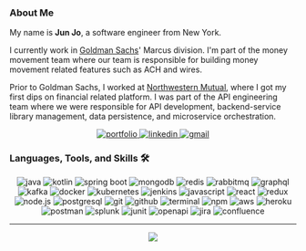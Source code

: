 
### About Me
My name is **Jun Jo**, a software engineer from New York. 

I currently work in [Goldman Sachs](https://www.goldmansachs.com/)' Marcus division. 
I'm part of the money movement team where our team is responsible for 
building money movement related features such as ACH and wires. 

Prior to Goldman Sachs, I worked at [Northwestern Mutual](https://www.northwesternmutual.com/), where I got my first dips on 
financial related platform. I was part of the API engineering team where we were responsible for API development, backend-service
library management, data persistence, and microservice orchestration.
<div align="center">
<a href="https://junjo.dev/">
<img src="https://img.shields.io/badge/check%20out%20my%20Portfolio-042549?style=for-the-badge&logo=moleculer&logoColor=white" alt="portfolio" />
</a>
<a href="https://www.linkedin.com/in//jun-jo">
<img src="https://img.shields.io/badge/visit%20my%20Linkedin-0A66C2?style=for-the-badge&logo=linkedin&logoColor=white" alt="linkedin" />
</a>
<a href="mailto:jun.jo249@gmail.com">
<img src="https://img.shields.io/badge/email%20me-EA4335?style=for-the-badge&logo=gmail&logoColor=white" alt="gmail" />
</a>
</div>


### Languages, Tools, and Skills 🛠
<div align="center">
<img src="https://img.shields.io/badge/Java-EA2D2D?style=for-the-badge&logo=java&logoColor=black" alt="java" />
<img src="https://img.shields.io/badge/Kotlin-7F52FF?style=for-the-badge&logo=kotlin&logoColor=white" alt="kotlin" />
<img src="https://img.shields.io/badge/Spring Boot-6DB33F?style=for-the-badge&logo=SpringBoot&logoColor=white" alt="spring boot" />
<img src="https://img.shields.io/badge/MongoDB-47A248?style=for-the-badge&logo=MongoDB&logoColor=white" alt="mongodb" />
<img src="https://img.shields.io/badge/Redis-DC382D?style=for-the-badge&logo=Redis&logoColor=white" alt="redis" />
<img src="https://img.shields.io/badge/RabbitMQ-FF6600?style=for-the-badge&logo=RabbitMQ&logoColor=white" alt="rabbitmq" />

<img src="https://img.shields.io/badge/GraphQL-E10098?style=for-the-badge&logo=GraphQL&logoColor=white" alt="graphql" />
<img src="https://img.shields.io/badge/Apache Kafka-231F20?style=for-the-badge&logo=ApacheKafka&logoColor=white" alt="kafka" />
<img src="https://img.shields.io/badge/Docker-2496ED?style=for-the-badge&logo=Docker&logoColor=white" alt="docker" />
<img src="https://img.shields.io/badge/Kubernetes-326CE5?style=for-the-badge&logo=Kubernetes&logoColor=white" alt="kubernetes" />
<img src="https://img.shields.io/badge/Jenkins-D24939?style=for-the-badge&logo=Jenkins&logoColor=white" alt="jenkins" />

<img src="https://img.shields.io/badge/Javascript-F7DF1E?style=for-the-badge&logo=javascript&logoColor=black" alt="javascript" />
<img src="https://img.shields.io/badge/React-61DAFB?style=for-the-badge&logo=react&logoColor=black" alt="react" />
<img src="https://img.shields.io/badge/Redux-764ABC?style=for-the-badge&logo=redux&logoColor=white" alt="redux" />
<img src="https://img.shields.io/badge/node.js-339933?style=for-the-badge&logo=node-dot-js&logoColor=white" alt="node.js" />



<img src="https://img.shields.io/badge/postgresql-336791?style=for-the-badge&logo=postgresql&logoColor=white" alt="postgresql" />

<img src="https://img.shields.io/badge/Git-F05032?style=for-the-badge&logo=git&logoColor=white" alt="git" />
<img src="https://img.shields.io/badge/GitHub-100000?style=for-the-badge&logo=github&logoColor=white" alt="github" />
<img src="https://img.shields.io/badge/terminal%20commands-black?style=for-the-badge&logo=windows%20terminal&logoColor=white" alt="terminal" />
<img src="https://img.shields.io/badge/npm-CB3837?style=for-the-badge&logo=npm&logoColor=white" alt="npm" />
<img src="https://img.shields.io/badge/aws-232F3E?style=for-the-badge&logo=amazonaws&logoColor=white" alt="aws" />
<img src="https://img.shields.io/badge/Heroku-430098?style=for-the-badge&logo=heroku&logoColor=white" alt="heroku" />
<img src="https://img.shields.io/badge/postman-FF6C37?style=for-the-badge&logo=postman&logoColor=white" alt="postman" />
<img src="https://img.shields.io/badge/Splunk-000000?style=for-the-badge&logo=Splunk&logoColor=white" alt="splunk" />
<img src="https://img.shields.io/badge/JUnit5-25A162?style=for-the-badge&logo=JUnit5&logoColor=white" alt="junit" />
<img src="https://img.shields.io/badge/OpenAPI-6BA539?style=for-the-badge&logo=OpenAPIInitiative&logoColor=white" alt="openapi" />


<img src="https://img.shields.io/badge/jira-0052CC?style=for-the-badge&logo=jira&logoColor=white" alt="jira" />
<img src="https://img.shields.io/badge/confluence-172B4D?style=for-the-badge&logo=confluence&logoColor=white" alt="confluence" />

</div>

---

<div align='center'>

![](https://komarev.com/ghpvc/?username=junjo255&label=Profile+Views)

</div>